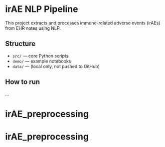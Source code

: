 # irAE NLP Pipeline

This project extracts and processes immune-related adverse events (irAEs) from EHR notes using NLP.

## Structure
- `src/` — core Python scripts
- `demo/` — example notebooks
- `data/` — (local only, not pushed to GitHub)

## How to run
...
# irAE_preprocessing
# irAE_preprocessing
